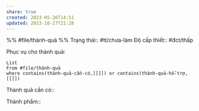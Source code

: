 ```yaml
---
share: true
created: 2023-05-26T14:51
updated: 2023-10-27T21:28
---
```

%%
#file/thành-quả
%%
Trạng thái:: #tt/chưa-làm
Độ cấp thiết:: #đct/thấp

Phục vụ cho thành quả:
```dataview
List 
From #file/thành-quả 
where contains(thành-quả-cần-có,[[]]) or contains(thành-quả-hỗ-trợ,[[]]) 
```
Thành quả cần có:: 

Thành phẩm::
